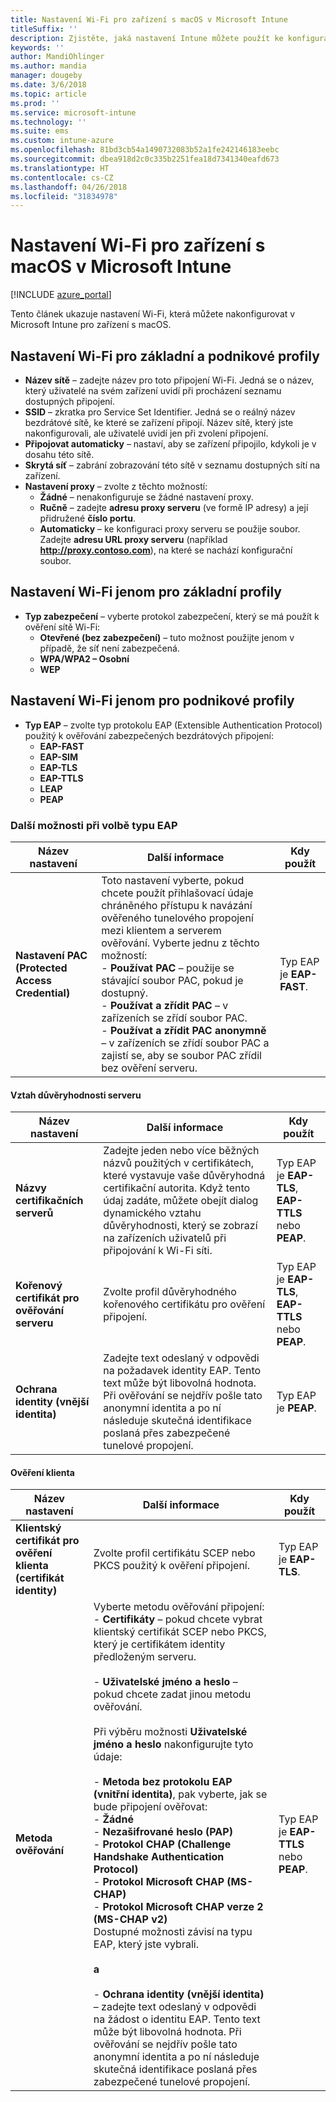 ```yaml
---
title: Nastavení Wi-Fi pro zařízení s macOS v Microsoft Intune
titleSuffix: ''
description: Zjistěte, jaká nastavení Intune můžete použít ke konfiguraci připojení Wi-Fi na zařízeních s macOS.
keywords: ''
author: MandiOhlinger
ms.author: mandia
manager: dougeby
ms.date: 3/6/2018
ms.topic: article
ms.prod: ''
ms.service: microsoft-intune
ms.technology: ''
ms.suite: ems
ms.custom: intune-azure
ms.openlocfilehash: 81bd3cb54a1490732083b52a1fe242146183eebc
ms.sourcegitcommit: dbea918d2c0c335b2251fea18d7341340eafd673
ms.translationtype: HT
ms.contentlocale: cs-CZ
ms.lasthandoff: 04/26/2018
ms.locfileid: "31834978"
---
```

# <a name="wi-fi-settings-for-macos-devices-in-microsoft-intune"></a>Nastavení Wi-Fi pro zařízení s macOS v Microsoft Intune

[!INCLUDE [azure_portal](./includes/azure_portal.md)]

Tento článek ukazuje nastavení Wi-Fi, která můžete nakonfigurovat v Microsoft Intune pro zařízení s macOS.

## <a name="wi-fi-settings-for-basic-and-enterprise-profiles"></a>Nastavení Wi-Fi pro základní a podnikové profily

- **Název sítě** – zadejte název pro toto připojení Wi-Fi. Jedná se o název, který uživatelé na svém zařízení uvidí při procházení seznamu dostupných připojení.
- **SSID** – zkratka pro Service Set Identifier. Jedná se o reálný název bezdrátové sítě, ke které se zařízení připojí. Název sítě, který jste nakonfigurovali, ale uživatelé uvidí jen při zvolení připojení.
- **Připojovat automaticky** – nastaví, aby se zařízení připojilo, kdykoli je v dosahu této sítě.
- **Skrytá síť** – zabrání zobrazování této sítě v seznamu dostupných sítí na zařízení.
- **Nastavení proxy** – zvolte z těchto možností:
    - **Žádné** – nenakonfiguruje se žádné nastavení proxy.
    - **Ručně** – zadejte **adresu proxy serveru** (ve formě IP adresy) a její přidružené **číslo portu**.
    - **Automaticky** – ke konfiguraci proxy serveru se použije soubor. Zadejte **adresu URL proxy serveru** (například **http://proxy.contoso.com**), na které se nachází konfigurační soubor.

## <a name="wi-fi-settings-for-basic-profiles-only"></a>Nastavení Wi-Fi jenom pro základní profily

- **Typ zabezpečení** – vyberte protokol zabezpečení, který se má použít k ověření sítě Wi-Fi:
    - **Otevřené (bez zabezpečení)** – tuto možnost použijte jenom v případě, že síť není zabezpečená.
    - **WPA/WPA2 – Osobní**
    - **WEP**

## <a name="wi-fi-settings-for-enterprise-profiles-only"></a>Nastavení Wi-Fi jenom pro podnikové profily

- **Typ EAP** – zvolte typ protokolu EAP (Extensible Authentication Protocol) použitý k ověřování zabezpečených bezdrátových připojení:
    - **EAP-FAST**
    - **EAP-SIM**
    - **EAP-TLS**
    - **EAP-TTLS**
    - **LEAP**
    - **PEAP**

### <a name="further-options-when-you-choose-an-eap-type"></a>Další možnosti při volbě typu EAP


|Název nastavení|Další informace|Kdy použít|
|--------------|-------------|----------|
|**Nastavení PAC (Protected Access Credential)**|Toto nastavení vyberte, pokud chcete použít přihlašovací údaje chráněného přístupu k navázání ověřeného tunelového propojení mezi klientem a serverem ověřování. Vyberte jednu z těchto možností:<br>- **Používat PAC** – použije se stávající soubor PAC, pokud je dostupný.<br>- **Používat a zřídit PAC** – v zařízeních se zřídí soubor PAC.<br>- **Používat a zřídit PAC anonymně** – v zařízeních se zřídí soubor PAC a zajistí se, aby se soubor PAC zřídil bez ověření serveru.|Typ EAP je **EAP-FAST**.|

#### <a name="server-trust"></a>Vztah důvěryhodnosti serveru


|Název nastavení|Další informace|Kdy použít|
|--------------|-------------|----------|
|**Názvy certifikačních serverů**|Zadejte jeden nebo více běžných názvů použitých v certifikátech, které vystavuje vaše důvěryhodná certifikační autorita. Když tento údaj zadáte, můžete obejít dialog dynamického vztahu důvěryhodnosti, který se zobrazí na zařízeních uživatelů při připojování k Wi-Fi síti.|Typ EAP je **EAP-TLS**, **EAP-TTLS** nebo **PEAP**.|
|**Kořenový certifikát pro ověřování serveru**|Zvolte profil důvěryhodného kořenového certifikátu pro ověření připojení. |Typ EAP je **EAP-TLS**, **EAP-TTLS** nebo **PEAP**.|
|**Ochrana identity (vnější identita)**|Zadejte text odeslaný v odpovědi na požadavek identity EAP. Tento text může být libovolná hodnota. Při ověřování se nejdřív pošle tato anonymní identita a po ní následuje skutečná identifikace poslaná přes zabezpečené tunelové propojení.|Typ EAP je **PEAP**.|


#### <a name="client-authentication"></a>Ověření klienta


|                                     Název nastavení                                     |                                                                                                                                                                                                                                                                                                                                                                                                                                                                                                                                                                       Další informace                                                                                                                                                                                                                                                                                                                                                                                                                                                                                                                                                                       |                            Kdy použít                            |
|--------------------------------------------------------------------------------------|--------------------------------------------------------------------------------------------------------------------------------------------------------------------------------------------------------------------------------------------------------------------------------------------------------------------------------------------------------------------------------------------------------------------------------------------------------------------------------------------------------------------------------------------------------------------------------------------------------------------------------------------------------------------------------------------------------------------------------------------------------------------------------------------------------------------------------------------------------------------------------------------------------------------------------------------------------------------------------------------------------------------------------------------------------------------------------------------------------------------------------------------------------------|----------------------------------------------------------------|
| <strong>Klientský certifikát pro ověření klienta (certifikát identity)</strong> |                                                                                                                                                                                                                                                                                                                                                                                                                                                                                                                                       Zvolte profil certifikátu SCEP nebo PKCS použitý k ověření připojení.                                                                                                                                                                                                                                                                                                                                                                                                                                                                                                                                       |              Typ EAP je <strong>EAP-TLS</strong>.              |
|                        <strong>Metoda ověřování</strong>                        | Vyberte metodu ověřování připojení:<br>- <strong>Certifikáty</strong> – pokud chcete vybrat klientský certifikát SCEP nebo PKCS, který je certifikátem identity předloženým serveru.<br><br>- <strong>Uživatelské jméno a heslo</strong> – pokud chcete zadat jinou metodu ověřování. <br><br>Při výběru možnosti <strong>Uživatelské jméno a heslo</strong> nakonfigurujte tyto údaje:<br><br>-  <strong>Metoda bez protokolu EAP (vnitřní identita)</strong>, pak vyberte, jak se bude připojení ověřovat:<br>- <strong>Žádné</strong><br>- <strong>Nezašifrované heslo (PAP)</strong><br>- <strong>Protokol CHAP (Challenge Handshake Authentication Protocol)</strong><br>- <strong>Protokol Microsoft CHAP (MS-CHAP)</strong><br>- <strong>Protokol Microsoft CHAP verze 2 (MS-CHAP v2)</strong><br>Dostupné možnosti závisí na typu EAP, který jste vybrali.<br><br><strong>a</strong><br><br>- <strong>Ochrana identity (vnější identita)</strong> – zadejte text odeslaný v odpovědi na žádost o identitu EAP. Tento text může být libovolná hodnota. Při ověřování se nejdřív pošle tato anonymní identita a po ní následuje skutečná identifikace poslaná přes zabezpečené tunelové propojení. | Typ EAP je <strong>EAP-TTLS</strong> nebo <strong>PEAP</strong>. |


